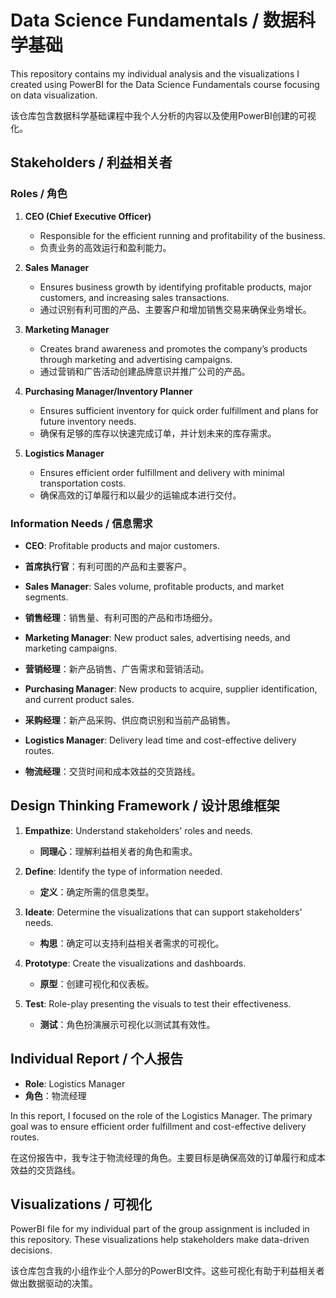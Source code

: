 # Data Science Fundamentals / 数据科学基础

This repository contains my individual analysis and the visualizations I created using PowerBI for the Data Science Fundamentals course focusing on data visualization.

该仓库包含数据科学基础课程中我个人分析的内容以及使用PowerBI创建的可视化。

## Stakeholders / 利益相关者

### Roles / 角色

1. **CEO (Chief Executive Officer)**
   - Responsible for the efficient running and profitability of the business.
   - 负责业务的高效运行和盈利能力。

2. **Sales Manager**
   - Ensures business growth by identifying profitable products, major customers, and increasing sales transactions.
   - 通过识别有利可图的产品、主要客户和增加销售交易来确保业务增长。

3. **Marketing Manager**
   - Creates brand awareness and promotes the company’s products through marketing and advertising campaigns.
   - 通过营销和广告活动创建品牌意识并推广公司的产品。

4. **Purchasing Manager/Inventory Planner**
   - Ensures sufficient inventory for quick order fulfillment and plans for future inventory needs.
   - 确保有足够的库存以快速完成订单，并计划未来的库存需求。

5. **Logistics Manager**
   - Ensures efficient order fulfillment and delivery with minimal transportation costs.
   - 确保高效的订单履行和以最少的运输成本进行交付。

### Information Needs / 信息需求

- **CEO**: Profitable products and major customers.
- **首席执行官**：有利可图的产品和主要客户。

- **Sales Manager**: Sales volume, profitable products, and market segments.
- **销售经理**：销售量、有利可图的产品和市场细分。

- **Marketing Manager**: New product sales, advertising needs, and marketing campaigns.
- **营销经理**：新产品销售、广告需求和营销活动。

- **Purchasing Manager**: New products to acquire, supplier identification, and current product sales.
- **采购经理**：新产品采购、供应商识别和当前产品销售。

- **Logistics Manager**: Delivery lead time and cost-effective delivery routes.
- **物流经理**：交货时间和成本效益的交货路线。

## Design Thinking Framework / 设计思维框架

1. **Empathize**: Understand stakeholders' roles and needs.
   - **同理心**：理解利益相关者的角色和需求。

2. **Define**: Identify the type of information needed.
   - **定义**：确定所需的信息类型。

3. **Ideate**: Determine the visualizations that can support stakeholders' needs.
   - **构思**：确定可以支持利益相关者需求的可视化。

4. **Prototype**: Create the visualizations and dashboards.
   - **原型**：创建可视化和仪表板。

5. **Test**: Role-play presenting the visuals to test their effectiveness.
   - **测试**：角色扮演展示可视化以测试其有效性。

## Individual Report / 个人报告

- **Role**: Logistics Manager
- **角色**：物流经理

In this report, I focused on the role of the Logistics Manager. The primary goal was to ensure efficient order fulfillment and cost-effective delivery routes.

在这份报告中，我专注于物流经理的角色。主要目标是确保高效的订单履行和成本效益的交货路线。

## Visualizations / 可视化

PowerBI file for my individual part of the group assignment is included in this repository. These visualizations help stakeholders make data-driven decisions.

该仓库包含我的小组作业个人部分的PowerBI文件。这些可视化有助于利益相关者做出数据驱动的决策。
